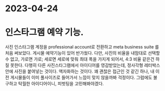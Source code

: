 # 2023-04-24

# 인스타그램 예약 기능.
사진 인스타그램 계정을 professional account로 전환하고 meta business suite 를 처음 써보았다. 게시물 예약기능이 있어 반가웠다. 다만, 사진의 비율을 내맘대로 선택할 수 없고, 가로면 가로; 세로면 세로에 맞춰 최대 폭을 가지게 되어서, 4:3 비율 같은건 하질 못한다. 다행히 다른 사진스타그램에서 아이디어를 영감받았는데, 정사각형 레터박스 안에 사진을 붙여넣는 것이다. 액자화하는 것이다. 꽤 괜찮은 접근인 것 같긴 하나, 내 이전 게시물들이 이미 풀사이즈로 들어가서 느낌이 맞지 않을까봐 걱정이다. 그럼에도 불구하고 탁월한 아이디어이니, 피벗팅을 고민해봐야겠다. 